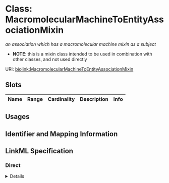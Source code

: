 # Class: MacromolecularMachineToEntityAssociationMixin
_an association which has a macromolecular machine mixin as a subject_




* __NOTE__: this is a mixin class intended to be used in combination with other classes, and not used directly


URI: [biolink:MacromolecularMachineToEntityAssociationMixin](https://w3id.org/biolink/vocab/MacromolecularMachineToEntityAssociationMixin)



<!-- no inheritance hierarchy -->



## Slots

| Name | Range | Cardinality | Description  | Info |
| ---  | --- | --- | --- | --- |


## Usages



## Identifier and Mapping Information









## LinkML Specification

<!-- TODO: investigate https://stackoverflow.com/questions/37606292/how-to-create-tabbed-code-blocks-in-mkdocs-or-sphinx -->

### Direct

<details>
```yaml
name: macromolecular machine to entity association mixin
description: an association which has a macromolecular machine mixin as a subject
from_schema: https://w3id.org/biolink/biolink-model
mixin: true
slot_usage:
  subject:
    name: subject
    domain: macromolecular machine mixin

```
</details>

### Induced

<details>
```yaml
name: macromolecular machine to entity association mixin
description: an association which has a macromolecular machine mixin as a subject
from_schema: https://w3id.org/biolink/biolink-model
mixin: true
slot_usage:
  subject:
    name: subject
    domain: macromolecular machine mixin

```
</details>